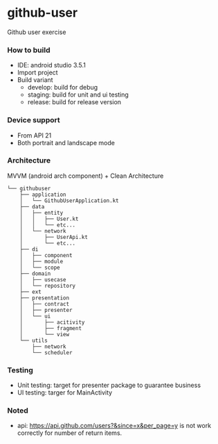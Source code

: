# github-user
Github user exercise
### How to build
- IDE: android studio 3.5.1
- Import project
- Build variant
  - develop: build for debug
  - staging: build for unit and ui testing
  - release: build for release version
### Device support
- From API 21
- Both portrait and landscape mode
### Architecture
MVVM (android arch component) + Clean Architecture

```
└── githubuser
    ├── application
    │   └── GithubUserApplication.kt
    ├── data
    │   ├── entity
    │   │   ├── User.kt
    │   │   └── etc...
    │   └── network
    │       ├── UserApi.kt
    │       └── etc...
    ├── di
    │   ├── component
    │   ├── module
    │   └── scope
    ├── domain
    │   ├── usecase
    │   └── repository
    ├── ext
    ├── presentation
    │   ├── contract
    │   ├── presenter
    │   └── ui
    │       ├── acitivity
    │       ├── fragment
    │       └── view
    └── utils
        ├── network
        └── scheduler
 ```
 ### Testing
 - Unit testing: target for presenter package to guarantee business
 - UI testing: targer for MainActivity
 ### Noted
 - api: https://api.github.com/users?&since=x&per_page=y is not work correctly for number of return items. 
